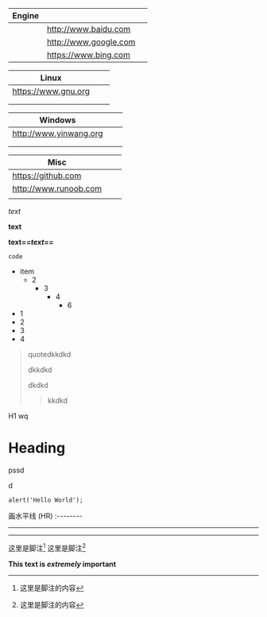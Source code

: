 | Engine |                       |      |
| ------ | --------------------- | ---- |
|        | http://www.baidu.com  |      |
|        | http://www.google.com |      |
|        | https://www.bing.com  |      |

| Linux               |      |      |
| ------------------- | ---- | ---- |
| https://www.gnu.org |      |      |
|                     |      |      |
|                     |      |      |

| Windows                |      |      |
| ---------------------- | ---- | ---- |
| http://www.yinwang.org |      |      |
|                        |      |      |
|                        |      |      |

| Misc                  |      |      |
| --------------------- | ---- | ---- |
| https://github.com    |      |      |
| http://www.runoob.com |      |      |
|                       |      |      |

*text*

**text**

**text==*text*==**

`code`

* item
  * 2
    * 3
      * 4
        * 6
* 1
* 2
* 3
* 4

> quotedkkdkd
>
> dkkdkd
>
> dkdkd 
>
> > kkdkd

H1 wq

# Heading

pssd  







d



`alert('Hello World');`

画水平线 (HR) :--------

---

------

这里是脚注[^1]
这里是脚注[^n]

[^1]: 这里是脚注的内容
[^n]: 这里是脚注的内容



**This text is _extremely_ important**



